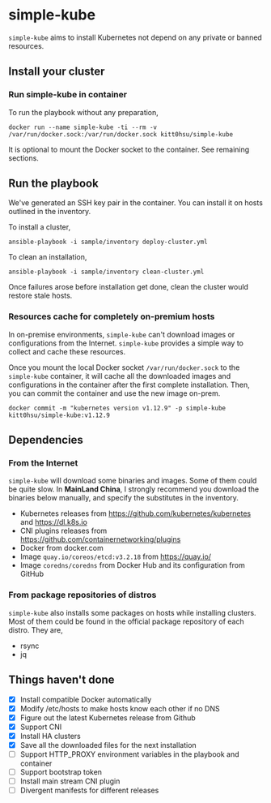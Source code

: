 # simple-kube

`simple-kube` aims to install Kubernetes not depend on any private or banned resources.

## Install your cluster

### Run simple-kube in container

To run the playbook without any preparation,

`docker run --name simple-kube -ti --rm -v /var/run/docker.sock:/var/run/docker.sock kitt0hsu/simple-kube`

It is optional to mount the Docker socket to the container.  See remaining sections.

## Run the playbook

We've generated an SSH key pair in the container. You can install it on hosts outlined in the inventory. 

To install a cluster,

`ansible-playbook -i sample/inventory deploy-cluster.yml`

To clean an installation,

`ansible-playbook -i sample/inventory clean-cluster.yml`

Once failures arose before installation get done, clean the cluster would restore stale hosts.

### Resources cache for completely on-premium hosts

In on-premise environments, `simple-kube` can't download images or configurations from the Internet. `simple-kube` provides a simple way to collect and cache these resources. 

Once you mount the local Docker socket `/var/run/docker.sock` to the `simple-kube` container, it will cache all the downloaded images and configurations in the container after the first complete installation. Then, you can commit the container and use the new image on-prem.

`docker commit -m "kubernetes version v1.12.9" -p simple-kube kitt0hsu/simple-kube:v1.12.9`

## Dependencies

### From the Internet

`simple-kube` will download some binaries and images. Some of them could be quite slow. In **MainLand China**, I strongly recommend you download the binaries below manually, and specify the substitutes in the inventory. 

* Kubernetes releases from https://github.com/kubernetes/kubernetes and https://dl.k8s.io
* CNI plugins releases from https://github.com/containernetworking/plugins
* Docker from docker.com
* Image `quay.io/coreos/etcd:v3.2.18` from https://quay.io/
* Image `coredns/coredns` from Docker Hub and its configuration from GitHub

### From package repositories of distros

`simple-kube`  also installs some packages on hosts while installing clusters. Most of them could be found in the official package repository of each distro. They are,

* rsync
* jq

## Things haven't done
- [x] Install compatible Docker automatically
- [x] Modify /etc/hosts to make hosts know each other if no DNS
- [x] Figure out the latest Kubernetes release from Github
- [x] Support CNI
- [x] Install HA clusters
- [x] Save all the downloaded files for the next installation
- [ ] Support HTTP_PROXY environment variables in the playbook and container
- [ ] Support bootstrap token
- [ ] Install main stream CNI plugin
- [ ] Divergent manifests for different releases